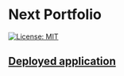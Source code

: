 # Next Portfolio

[![License: MIT](https://img.shields.io/badge/License-MIT-yellow.svg)](https://opensource.org/licenses/MIT)

## [Deployed application](https://portfolio-firebase.vercel.app/)
